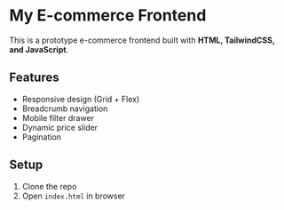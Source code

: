 # My E-commerce Frontend

This is a prototype e-commerce frontend built with **HTML, TailwindCSS, and JavaScript**.  

## Features
- Responsive design (Grid + Flex)
- Breadcrumb navigation
- Mobile filter drawer
- Dynamic price slider
- Pagination

## Setup
1. Clone the repo
2. Open `index.html` in browser
